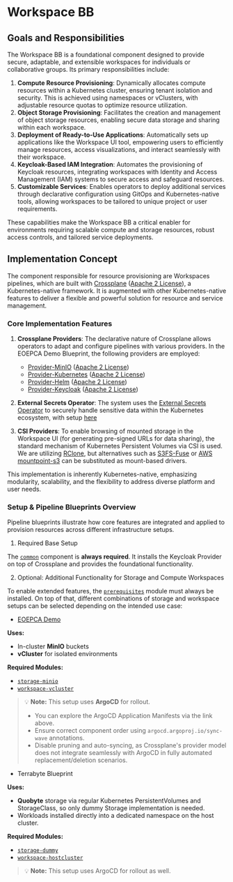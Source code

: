 # Workspace BB

## Goals and Responsibilities

The Workspace BB is a foundational component designed to provide secure, adaptable, and extensible workspaces for individuals or collaborative groups. Its primary responsibilities include:

1. **Compute Resource Provisioning**: Dynamically allocates compute resources within a Kubernetes cluster, ensuring tenant isolation and security. This is achieved using namespaces or vClusters, with adjustable resource quotas to optimize resource utilization.  
2. **Object Storage Provisioning**: Facilitates the creation and management of object storage resources, enabling secure data storage and sharing within each workspace.  
3. **Deployment of Ready-to-Use Applications**: Automatically sets up applications like the Workspace UI tool, empowering users to efficiently manage resources, access visualizations, and interact seamlessly with their workspace.  
4. **Keycloak-Based IAM Integration**: Automates the provisioning of Keycloak resources, integrating workspaces with Identity and Access Management (IAM) systems to secure access and safeguard resources.  
5. **Customizable Services**: Enables operators to deploy additional services through declarative configuration using GitOps and Kubernetes-native tools, allowing workspaces to be tailored to unique project or user requirements.  

These capabilities make the Workspace BB a critical enabler for environments requiring scalable compute and storage resources, robust access controls, and tailored service deployments.

## Implementation Concept

The component responsible for resource provisioning are Workspaces pipelines, which are built with [Crossplane](https://github.com/crossplane/crossplane) ([Apache 2 License](https://github.com/crossplane/crossplane/blob/main/LICENSE)), a Kubernetes-native framework. It is augmented with other Kubernetes-native features to deliver a flexible and powerful solution for resource and service management.

### Core Implementation Features

1. **Crossplane Providers**: The declarative nature of Crossplane allows operators to adapt and configure pipelines with various providers. In the EOEPCA Demo Blueprint, the following providers are employed:
   - [Provider-MinIO](https://github.com/vshn/provider-minio) ([Apache 2 License](https://github.com/vshn/provider-minio/blob/main/LICENSE))
   - [Provider-Kubernetes](https://github.com/crossplane-contrib/provider-kubernetes) ([Apache 2 License](https://github.com/crossplane-contrib/provider-kubernetes/blob/main/LICENSE))
   - [Provider-Helm](https://github.com/crossplane-contrib/provider-helm) ([Apache 2 License](https://github.com/crossplane-contrib/provider-helm/blob/main/LICENSE))
   - [Provider-Keycloak](https://github.com/crossplane-contrib/provider-keycloak) ([Apache 2 License](https://github.com/crossplane-contrib/provider-keycloak/blob/main/LICENSE))

2. **External Secrets Operator**: The system uses the [External Secrets Operator](https://external-secrets.io) to securely handle sensitive data within the Kubernetes ecosystem, with setup [here](./setup/common/eso.yaml)

3. **CSI Providers**: To enable browsing of mounted storage in the Workspace UI (for generating pre-signed URLs for data sharing), the standard mechanism of Kubernetes Persistent Volumes via CSI is used. We are utilizing [RClone](https://github.com/rclone/rclone), but alternatives such as [S3FS-Fuse](https://github.com/s3fs-fuse/s3fs-fuse) or [AWS mountpoint-s3](https://github.com/awslabs/mountpoint-s3) can be substituted as mount-based drivers.

This implementation is inherently Kubernetes-native, emphasizing modularity, scalability, and the flexibility to address diverse platform and user needs.

### Setup & Pipeline Blueprints Overview

Pipeline blueprints illustrate how core features are integrated and applied to provision resources across different infrastructure setups.

1) Required Base Setup

The [`common`](/setup/common) component is **always required**. It installs the Keycloak Provider on top of Crossplane and provides the foundational functionality.


2) Optional: Additional Functionality for Storage and Compute Workspaces

To enable extended features, the [`prerequisites`](/setup/prerequisites) module must always be installed. On top of that, different combinations of storage and workspace setups can be selected depending on the intended use case:

- [EOEPCA Demo](https://github.com/EOEPCA/workspace/tree/main/setup)

**Uses:**

- In-cluster **MinIO** buckets  
- **vCluster** for isolated environments

**Required Modules:**

- [`storage-minio`](/setup/minio)
- [`workspace-vcluster`](/setup/workspace-vcluster/)

> 💡 **Note:** This setup uses **ArgoCD** for rollout.  
> - You can explore the ArgoCD Application Manifests via the link above.  
> - Ensure correct component order using `argocd.argoproj.io/sync-wave` annotations.  
> - Disable pruning and auto-syncing, as Crossplane's provider model does not integrate seamlessly with ArgoCD in fully automated replacement/deletion scenarios.

- Terrabyte Blueprint

**Uses:**

- **Quobyte** storage via regular Kubernetes PersistentVolumes and StorageClass, so only dummy Storage implementation is needed.
- Workloads installed directly into a dedicated namespace on the host cluster.

**Required Modules:**

- [`storage-dummy`](/setup/dummy)
- [`workspace-hostcluster`](/setup/workspace-hostcluster/)

> 💡 **Note:** This setup uses ArgoCD for rollout as well.
